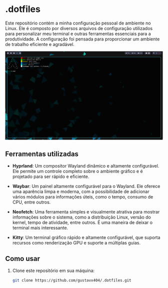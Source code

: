 # .dotfiles

Este repositório contém a minha configuração pessoal de ambiente no Linux. Ele é composto por diversos arquivos de configuração utilizados para personalizar meu terminal e outras ferramentas essenciais para a produtividade. A configuração foi pensada para proporcionar um ambiente de trabalho eficiente e agradável.

![Hyprland](image.png)

## Ferramentas utilizadas

- **Hyprland**: Um compositor Wayland dinâmico e altamente configurável. Ele permite um controle completo sobre o ambiente gráfico e é projetado para ser rápido e eficiente. 

- **Waybar**: Um painel altamente configurável para o Wayland. Ele oferece uma aparência limpa e moderna, com a possibilidade de adicionar vários módulos para informações úteis, como o tempo, consumo de CPU, entre outros.
  
- **Neofetch**: Uma ferramenta simples e visualmente atrativa para mostrar informações sobre o sistema, como a distribuição Linux, versão do kernel, tempo de atividade, entre outros. É uma maneira de deixar o terminal mais interessante.

- **Kitty**: Um terminal gráfico rápido e altamente configurável, que suporta recursos como renderização GPU e suporte a múltiplas guias.

## Como usar

1. Clone este repositório em sua máquina:
   ```bash
   git clone https://github.com/gustavx404/.dotfiles.git
